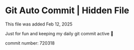 # Git Auto Commit | Hidden File

This file was added Feb 12, 2025

Just for fun and keeping my daily git commit active 🤪

commit number: 720318
